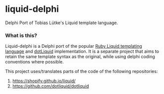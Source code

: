 # liquid-delphi
Delphi Port of Tobias Lütke's Liquid template language.

### What is this?

Liquid-delphi is a Delphi port of the popular [Ruby Liquid templating
language](https://shopify.github.io/liquid/) and [dotLiquid](https://github.com/dotliquid/dotliquid) implementation. It is a separate project that aims to
retain the same template syntax as the original, while using delphi coding
conventions where possible.

This project uses/translates parts of the code of the following repositories:
1. <https://shopify.github.io/liquid/>
2. <https://github.com/dotliquid/dotliquid>

